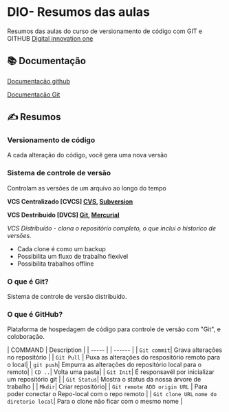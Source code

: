 # DIO- Resumos das aulas 

Resumos das aulas do curso de versionamento de código com GIT e GITHUB
[Digital innovation one](https://web.dio.me/course/versionamento-de-codigo-com-git-e-github/learning/599dd3dd-d189-474f-a55c-22f37b4472da?back=/track/santander-2024-preparatorio-certificacao-aws&tab=undefined&moduleId=undefined)

## 📚 Documentação

[Documentação github](https://docs.github.com/pt/get-started/getting-started-with-git/set-up-git)

[Documentação Git](https://git-scm.com/docs/git)

## ✍ Resumos
 
### Versionamento de código

A cada alteração do código, você gera uma nova versão

### Sistema de controle de versão
Controlam as versões de um arquivo ao longo do tempo

**VCS Centralizado [CVCS] [CVS](https://cvs.nongnu.org/), [Subversion](https://subversion.apache.org/)**

**VCS Destribuído  [DVCS] [Git](https://git-scm.com/), [Mercurial](https://www.mercurial-scm.org/)**

*VCS Distribuído - clona o repositório completo, o que inclui o historíco de versões.*
* Cada clone é como um backup
* Possibilita um fluxo de trabalho flexível
* Possibilita trabalhos offline


### **O que é Git?**
Sistema de controle de versão distribuído.

### **O que é GitHub?**
Plataforma de hospedagem de código para controle de versão com "Git", e coloboração.

| COMMAND | Description |
| ----- | | ------ |
| `Git commit`|  Grava alterações no repositório |
| `Git Pull` | Puxa as alterações do respositório remoto para o local|
| `git push`| Empurra as alterações do repositório local para o remoto|
| `CD ..`| Volta uma pasta| 
| `Git Init`| É responsavél por inicializar um repositório git |
| `Git Status`| Mostra o status da nossa árvore de trabalho |
| `Mkdir`| Criar repositório|
| `Git remote ADD origin URL` | Para poder conectar o Repo-local com o repo remoto |
| `Git clone URL` `nome do diretorio local`| Para o clone não ficar com o mesmo nome |
